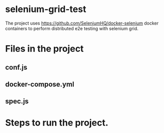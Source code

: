 # selenium-grid-test
The project uses https://github.com/SeleniumHQ/docker-selenium docker containers to perform distributed e2e testing with selenium grid.

# Files in the project
## conf.js
## docker-compose.yml
## spec.js

# Steps to run the project.
